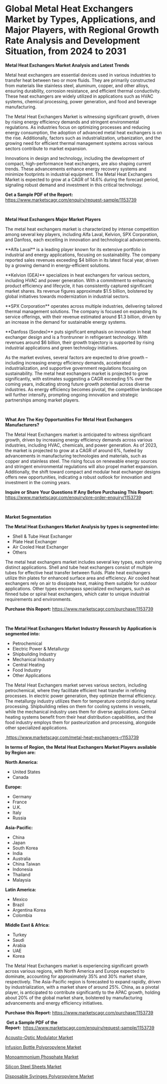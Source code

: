 <p><h1>Global Metal Heat Exchangers Market by Types, Applications, and Major Players, with Regional Growth Rate Analysis and Development Situation, from 2024 to 2031</h1></p><p><strong>Metal Heat Exchangers Market Analysis and Latest Trends</strong></p>
<p><p>Metal heat exchangers are essential devices used in various industries to transfer heat between two or more fluids. They are primarily constructed from materials like stainless steel, aluminum, copper, and other alloys, ensuring durability, corrosion resistance, and efficient thermal conductivity. These heat exchangers are widely utilized in applications such as HVAC systems, chemical processing, power generation, and food and beverage manufacturing.</p><p>The Metal Heat Exchangers Market is witnessing significant growth, driven by rising energy efficiency demands and stringent environmental regulations. As industries focus on optimizing processes and reducing energy consumption, the adoption of advanced metal heat exchangers is on the rise. Additionally, factors such as industrialization, urbanization, and the growing need for efficient thermal management systems across various sectors contribute to market expansion.</p><p>Innovations in design and technology, including the development of compact, high-performance heat exchangers, are also shaping current trends. These advancements enhance energy recovery systems and minimize footprints in industrial equipment. The Metal Heat Exchangers Market is expected to grow at a CAGR of 14.6% during the forecast period, signaling robust demand and investment in this critical technology.</p></p>
<p><strong>Get a Sample PDF of the Report:&nbsp;</strong> <a href="https://www.marketscagr.com/enquiry/request-sample/1153739">https://www.marketscagr.com/enquiry/request-sample/1153739</a></p>
<p>&nbsp;</p>
<p><strong>Metal Heat Exchangers Major Market Players</strong></p>
<p><p>The metal heat exchangers market is characterized by intense competition among several key players, including Alfa Laval, Kelvion, SPX Corporation, and Danfoss, each excelling in innovation and technological advancements. </p><p>**Alfa Laval** is a leading player known for its extensive portfolio in industrial and energy applications, focusing on sustainability. The company reported sales revenues exceeding $4 billion in its latest fiscal year, driven by a growing demand in energy-efficient solutions.</p><p>**Kelvion (GEA)** specializes in heat exchangers for various sectors, including HVAC and power generation. With a commitment to enhancing product efficiency and lifecycle, it has consistently captured significant market shares. Its revenue figures approximate $1.5 billion, bolstered by global initiatives towards modernization in industrial sectors.</p><p>**SPX Corporation** operates across multiple industries, delivering tailored thermal management solutions. The company is focused on expanding its service offerings, with their revenue estimated around $1.3 billion, driven by an increase in the demand for sustainable energy systems.</p><p>**Danfoss (Sondex)** puts significant emphasis on innovation in heat exchanger design and is a frontrunner in refrigerant technology. With revenues around $6 billion, their growth trajectory is supported by rising industrial applications and green technology initiatives.</p><p>As the market evolves, several factors are expected to drive growth – including increasing energy efficiency demands, accelerated industrialization, and supportive government regulations focusing on sustainability. The metal heat exchangers market is projected to grow significantly, with estimates suggesting a CAGR exceeding 5% over the coming years, indicating strong future growth potential across diverse industries. As energy efficiency becomes pivotal, the competitive landscape will further intensify, prompting ongoing innovation and strategic partnerships among market players.</p></p>
<p>&nbsp;</p>
<p><strong>What Are The Key Opportunities For Metal Heat Exchangers Manufacturers?</strong></p>
<p><p>The Metal Heat Exchangers market is anticipated to witness significant growth, driven by increasing energy efficiency demands across various industries, including HVAC, chemicals, and power generation. As of 2023, the market is projected to grow at a CAGR of around 6%, fueled by advancements in manufacturing technologies and materials, such as copper and stainless steel. The rising focus on renewable energy sources and stringent environmental regulations will also propel market expansion. Additionally, the shift toward compact and modular heat exchanger designs offers new opportunities, indicating a robust outlook for innovation and investment in the coming years.</p></p>
<p><strong>Inquire or Share Your Questions If Any Before Purchasing This Report:</strong> <a href="https://www.marketscagr.com/enquiry/pre-order-enquiry/1153739">https://www.marketscagr.com/enquiry/pre-order-enquiry/1153739</a></p>
<p>&nbsp;</p>
<p><strong>Market Segmentation</strong></p>
<p><strong>The Metal Heat Exchangers Market Analysis by types is segmented into:</strong></p>
<p><ul><li>Shell & Tube Heat Exchanger</li><li>Plate Heat Exchanger</li><li>Air Cooled Heat Exchanger</li><li>Others</li></ul></p>
<p><p>The metal heat exchangers market includes several key types, each serving distinct applications. Shell and tube heat exchangers consist of multiple tubes for effective heat transfer between fluids. Plate heat exchangers utilize thin plates for enhanced surface area and efficiency. Air cooled heat exchangers rely on air to dissipate heat, making them suitable for outdoor applications. Other types encompass specialized exchangers, such as finned tube or spiral heat exchangers, which cater to unique industrial requirements and environments.</p></p>
<p><strong>Purchase this Report:&nbsp;</strong><a href="https://www.marketscagr.com/purchase/1153739">https://www.marketscagr.com/purchase/1153739</a></p>
<p>&nbsp;</p>
<p><strong>The Metal Heat Exchangers Market Industry Research by Application is segmented into:</strong></p>
<p><ul><li>Petrochemical</li><li>Electric Power & Metallurgy</li><li>Shipbuilding Industry</li><li>Mechanical Industry</li><li>Central Heating</li><li>Food Industry</li><li>Other Applications</li></ul></p>
<p><p>The Metal Heat Exchangers market serves various sectors, including petrochemical, where they facilitate efficient heat transfer in refining processes. In electric power generation, they optimize thermal efficiency. The metallurgy industry utilizes them for temperature control during metal processing. Shipbuilding relies on them for cooling systems in vessels, while the mechanical industry uses them for diverse applications. Central heating systems benefit from their heat distribution capabilities, and the food industry employs them for pasteurization and processing, alongside other specialized applications.</p></p>
<p><a href="https://www.marketscagr.com/metal-heat-exchangers-r1153739">&nbsp;https://www.marketscagr.com/metal-heat-exchangers-r1153739</a></p>
<p><strong>In terms of Region, the Metal Heat Exchangers Market Players available by Region are:</strong></p>
<p>
    <p> <strong> North America: </strong>
        <ul>
            <li>United States</li>
            <li>Canada</li>
        </ul>
        </p> 
    <p> <strong> Europe: </strong>
        <ul>
            <li>Germany</li>
            <li>France</li>
            <li>U.K.</li>
            <li>Italy</li>
            <li>Russia</li>
        </ul>
        </p> 
    <p> <strong> Asia-Pacific: </strong>
        <ul>
            <li>China</li>
            <li>Japan</li>
            <li>South Korea</li>
            <li>India</li>
            <li>Australia</li>
            <li>China Taiwan</li>
            <li>Indonesia</li>
            <li>Thailand</li>
            <li>Malaysia</li>
        </ul>
        </p> 
    <p> <strong> Latin America: </strong>
        <ul>
            <li>Mexico</li>
            <li>Brazil</li>
            <li>Argentina Korea</li>
            <li>Colombia</li>
        </ul>
        </p> 
    <p> <strong> Middle East & Africa: </strong>
        <ul>
            <li>Turkey</li>
            <li>Saudi</li>
            <li>Arabia</li>
            <li>UAE</li>
            <li>Korea</li>
        </ul>
    </p>
    </p>
<p><p>The Metal Heat Exchangers market is experiencing significant growth across various regions, with North America and Europe expected to dominate, accounting for approximately 35% and 30% market share, respectively. The Asia-Pacific region is forecasted to expand rapidly, driven by industrialization, with a market share of around 25%. China, as a pivotal player, is anticipated to contribute significantly to the APAC growth, holding about 20% of the global market share, bolstered by manufacturing advancements and energy efficiency initiatives.</p></p>
<p><strong>Purchase this Report: </strong><a href="https://www.marketscagr.com/purchase/1153739">https://www.marketscagr.com/purchase/1153739</a></p>
<p>&nbsp;<strong>Get a Sample PDF of the Report:&nbsp;&nbsp;</strong><a href="https://www.marketscagr.com/enquiry/request-sample/1153739">https://www.marketscagr.com/enquiry/request-sample/1153739</a></p>
<p><strong></strong></p>
<p><p><a href="https://github.com/marloy8/Market-Research-Report-List-6/blob/main/acousto-optic-modulator-market.md">Acousto-Optic Modulator Market</a></p><p><a href="https://issuu.com/reportprime-2/docs/infusion-bottle-polypropylene-marke_21bfd4f5f8690b">Infusion Bottle Polypropylene Market</a></p><p><a href="https://www.linkedin.com/pulse/emerging-monoammonium-phosphate-market-opportunities-analysis-bmvhf?trackingId=tWAAODqmRHycdajF49cJ6A%3D%3D">Monoammonium Phosphate Market</a></p><p><a href="https://www.linkedin.com/pulse/strategic-roadmap-success-global-silicon-steel-sheets-market-qcuif?trackingId=76Sqq5YwRtqp1n6e8Xs%2BBg%3D%3D">Silicon Steel Sheets Market</a></p><p><a href="https://issuu.com/reportprime-2/docs/disposable-syringes-polypropylene-m_61e068087835c8">Disposable Syringes Polypropylene Market</a></p></p>